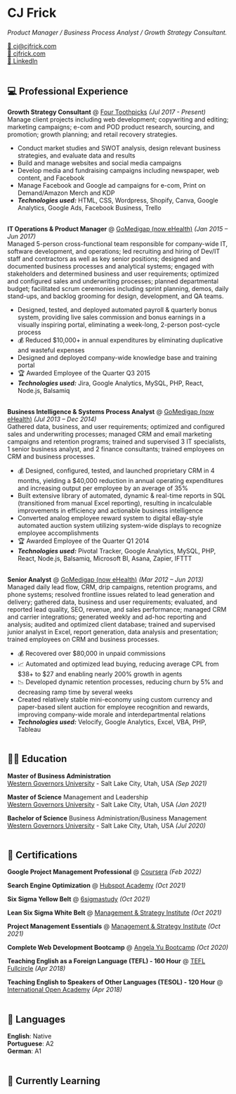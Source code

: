 <h1 id="cj-frick">CJ Frick</h1>

<p><em>Product Manager / Business Process Analyst / Growth Strategy Consultant. </em> <br /></p>

<p><a href="mailto:cj@cjfrick.com">📧 cj@cjfrick.com</a><br /><a href="https://cjfrick.com/">🔗 cjfrick.com</a><br /><a href="https://www.linkedin.com/in/cjfrick/">💼 LinkedIn</a><br /><br /></p>

<h2 id="-professional-experience">💻 Professional Experience</h2>

<p><strong>Growth Strategy Consultant</strong> @ <a href="https://fourtoothpicks.com/">Four Toothpicks</a> <em>(Jul 2017 - Present)</em> <br />
Manage client projects including web development; copywriting and editing; marketing campaigns; e-com and POD product research, sourcing, and promotion; growth planning; and retail recovery strategies.</p>
<ul>
  <li>Conduct market studies and SWOT analysis, design relevant business strategies, and evaluate data and results</li>
  <li>Build and manage websites and social media campaigns</li>
  <li>Develop media and fundraising campaigns including newspaper, web content, and Facebook</li>
  <li>Manage Facebook and Google ad campaigns for e-com, Print on Demand/Amazon Merch and KDP</li>
  <li><strong><em>Technologies used:</em></strong> HTML, CSS, Wordpress, Shopify, Canva, Google Analytics, Google Ads, Facebook Business, Trello
<br /><br /></li>
</ul>

<p><strong>IT Operations & Product Manager</strong> @ <a href="https://www.gomedigap.com/">GoMedigap (now eHealth)</a> <em>(Jan 2015 – Jun 2017)</em> <br />
Managed 5-person cross-functional team responsible for company-wide IT, software development, and operations; led recruiting and hiring of Dev/IT staff and contractors as well as key senior positions; designed and documented business processes and analytical systems; engaged with stakeholders and determined business and user requirements; optimized and configured sales and underwriting processes; planned departmental budget; facilitated scrum ceremonies including sprint planning, demos, daily stand-ups, and backlog grooming for design, development, and QA teams.</p>
<ul>
  <li>Designed, tested, and deployed automated payroll & quarterly bonus system, providing live sales commission and bonus earnings in a visually inspiring portal, eliminating a week-long, 2-person post-cycle process</li>
  <li>💰 Reduced $10,000+ in annual expenditures by eliminating duplicative and wasteful expenses</li>
  <li>Designed and deployed company-wide knowledge base and training portal</li>
  <li>🏆 Awarded Employee of the Quarter Q3 2015</li>
  <li><strong><em>Technologies used:</em></strong> Jira, Google Analytics, MySQL, PHP, React, Node.js, Balsamiq
<br /><br /></li>
</ul>

<p><strong>Business Intelligence & Systems Process Analyst</strong> @ <a href="https://www.gomedigap.com/">GoMedigap (now eHealth)</a> <em>(Jul 2013 – Dec 2014)</em> <br />
Gathered data, business, and user requirements; optimized and configured sales and underwriting processes; managed CRM and email marketing campaigns and retention programs; trained and supervised 3 IT specialists, 1 senior business analyst, and 2 finance consultants; trained employees on CRM and business processes.</p>
<ul>
  <li>💰 Designed, configured, tested, and launched proprietary CRM in 4 months, yielding a $40,000 reduction in annual operating expenditures and increasing output per employee by an average of 35%</li>
  <li>Built extensive library of automated, dynamic & real-time reports in SQL (transitioned from manual Excel reporting), resulting in incalculable improvements in efficiency and actionable business intelligence</li>
  <li>Converted analog employee reward system to digital eBay-style automated auction system utilizing system-wide displays to recognize employee accomplishments</li>
  <li>🏆 Awarded Employee of the Quarter Q1 2014</li>
  <li><strong><em>Technologies used:</em></strong> Pivotal Tracker, Google Analytics, MySQL, PHP, React, Node.js, Balsamiq, Microsoft BI, Asana, Zapier, IFTTT
<br /><br /></li>
</ul>

<p><strong>Senior Analyst</strong> @ <a href="https://www.gomedigap.com/">GoMedigap (now eHealth)</a> <em>(Mar 2012 – Jun 2013)</em> <br />
Managed daily lead flow, CRM, drip campaigns, retention programs, and phone systems; resolved frontline issues related to lead generation and delivery; gathered data, business and user requirements; evaluated, and reported lead quality, SEO, revenue, and sales performance; managed CRM and carrier integrations; generated weekly and ad-hoc reporting and analysis; audited and optimized client database; trained and supervised junior analyst in Excel, report generation, data analysis and presentation; trained employees on CRM and business processes.</p>
<ul>
  <li>💰 Recovered over $80,000 in unpaid commissions</li>
  <li>📈 Automated and optimized lead buying, reducing average CPL from $38+ to $27 and enabling nearly 200% growth in agents</li>
  <li>📉 Developed dynamic retention processes, reducing churn by 5% and decreasing ramp time by several weeks</li>
  <li>Created relatively stable mini-economy using custom currency and paper-based silent auction for employee recognition and rewards, improving company-wide morale and interdepartmental relations</li>
  <li><strong><em>Technologies used:</em></strong> Velocify, Google Analytics, Excel, VBA, PHP, Tableau
<br /><br /></li>
</ul>

<h2 id="-education">🧑‍🎓 Education</h2>

<p><strong>Master of Business Administration</strong> <br />
<a href="https://www.wgu.edu/">Western Governors University</a> - Salt Lake City, Utah, USA <em>(Sep 2021)</em> <br /></p>

<p><strong>Master of Science</strong> Management and Leadership<br />
<a href="https://www.wgu.edu/">Western Governors University</a> - Salt Lake City, Utah, USA <em>(Jan 2021)</em> <br /></p>

<p><strong>Bachelor of Science</strong> Business Administration/Business Management<br />
<a href="https://www.wgu.edu/">Western Governors University</a> - Salt Lake City, Utah, USA <em>(Jul 2020)</em><br /><br /></p>

<h2 id="-certifications">📃 Certifications</h2>

<p><strong>Google Project Management Professional</strong> @ <a href="https://dev.to/">Coursera</a> <em>(Feb 2022)</em> <br /></p>

<p><strong>Search Engine Optimization</strong> @ <a href="https://app.hubspot.com/academy/achievements/2h1k2t1f/en/1/ch-frick/seo">Hubspot Academy</a> <em>(Oct 2021)</em> <br /></p>

<p><strong>Six Sigma Yellow Belt</strong> @ <a href="https://6sigmastudy.com/">6sigmastudy</a> <em>(Oct 2021)</em> <br /></p>

<p><strong>Lean Six Sigma White Belt</strong> @ <a href="https://msicertified.com/">Management & Strategy Institute</a> <em>(Oct 2021)</em> <br /></p>

<p><strong>Project Management Essentials</strong> @ <a href="https://msicertified.com/">Management & Strategy Institute</a> <em>(Oct 2021)</em> <br /></p>

<p><strong>Complete Web Development Bootcamp</strong> @ <a href="https://udemy.com/">Angela Yu Bootcamp</a> <em>(Oct 2020)</em> <br /></p>

<p><strong>Teaching English as a Foreign Language (TEFL) - 160 Hour</strong> @ <a href="https://www.teflfullcircle.com">TEFL Fullcircle</a> <em>(Apr 2018)</em> <br /></p>

<p><strong>Teaching English to Speakers of Other Languages (TESOL) - 120 Hour</strong> @ <a href="https://internationalopenacademy.com">International Open Academy</a> <em>(Apr 2018)</em> <br /><br /></p>

<h2 id="-languages">💬 Languages</h2>

<p><strong>English</strong>: Native <br />
<strong>Portuguese</strong>: A2 <br />
<strong>German</strong>: A1 <br /><br /></p>

<h2 id="-learning">🌱 Currently Learning</h2>
<p><img src="https://camo.githubusercontent.com/f78b84e80f28a945b81e338d032a0968e706e8b0db259385f3ecf14ca0bb6295/68747470733a2f2f696d672e736869656c64732e696f2f62616467652f436f64652d507974686f6e2d696e666f726d6174696f6e616c3f7374796c653d666c6174266c6f676f3d507974686f6e26636f6c6f723d303033423537" alt="" data-canonical-src="https://img.shields.io/badge/Code-Python-informational?style=flat&logo=Python&color=003B57" style="max-width: 100%;">
<br /><br /></p>
